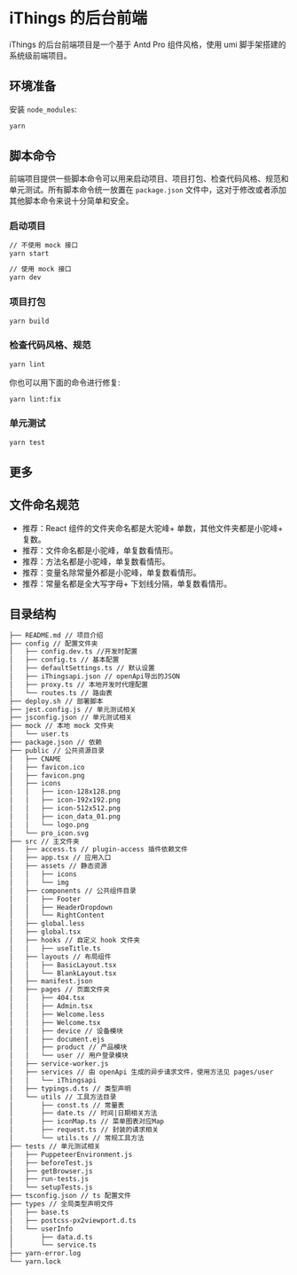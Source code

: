 # iThings 的后台前端

iThings 的后台前端项目是一个基于 Antd Pro 组件风格，使用 umi 脚手架搭建的系统级前端项目。

## 环境准备

安装 `node_modules`:

```bash
yarn
```

## 脚本命令

前端项目提供一些脚本命令可以用来启动项目、项目打包、检查代码风格、规范和单元测试。所有脚本命令统一放置在 `package.json` 文件中，这对于修改或者添加其他脚本命令来说十分简单和安全。

### 启动项目

```bash
// 不使用 mock 接口
yarn start
```

```bash
// 使用 mock 接口
yarn dev
```

### 项目打包

```bash
yarn build
```

### 检查代码风格、规范

```bash
yarn lint
```

你也可以用下面的命令进行修复:

```bash
yarn lint:fix
```

### 单元测试

```bash
yarn test
```

## 更多

## 文件命名规范

- 推荐：React 组件的文件夹命名都是大驼峰+ 单数，其他文件夹都是小驼峰+ 复数。
- 推荐：文件命名都是小驼峰，单复数看情形。
- 推荐：方法名都是小驼峰，单复数看情形。
- 推荐：变量名除常量外都是小驼峰，单复数看情形。
- 推荐：常量名都是全大写字母+ 下划线分隔，单复数看情形。

## 目录结构

```md
├── README.md // 项目介绍
├── config // 配置文件夹
│   ├── config.dev.ts //开发时配置
│   ├── config.ts // 基本配置
│   ├── defaultSettings.ts // 默认设置
│   ├── iThingsapi.json // openApi导出的JSON
│   ├── proxy.ts // 本地开发时代理配置
│   └── routes.ts // 路由表
├── deploy.sh // 部署脚本
├── jest.config.js // 单元测试相关
├── jsconfig.json // 单元测试相关
├── mock // 本地 mock 文件夹
│   └── user.ts
├── package.json // 依赖
├── public // 公共资源目录
│   ├── CNAME
│   ├── favicon.ico
│   ├── favicon.png
│   ├── icons
│   │   ├── icon-128x128.png
│   │   ├── icon-192x192.png
│   │   ├── icon-512x512.png
│   │   ├── icon_data_01.png
│   │   └── logo.png
│   └── pro_icon.svg
├── src // 主文件夹
│   ├── access.ts // plugin-access 插件依赖文件
│   ├── app.tsx // 应用入口
│   ├── assets // 静态资源
│   │   ├── icons
│   │   └── img
│   ├── components // 公共组件目录
│   │   ├── Footer
│   │   ├── HeaderDropdown
│   │   └── RightContent
│   ├── global.less
│   ├── global.tsx
│   ├── hooks // 自定义 hook 文件夹
│   │   ├── useTitle.ts
│   ├── layouts // 布局组件
│   │   ├── BasicLayout.tsx
│   │   └── BlankLayout.tsx
│   ├── manifest.json
│   ├── pages // 页面文件夹
│   │   ├── 404.tsx
│   │   ├── Admin.tsx
│   │   ├── Welcome.less
│   │   ├── Welcome.tsx
│   │   ├── device // 设备模块
│   │   ├── document.ejs
│   │   ├── product // 产品模块
│   │   └── user // 用户登录模块
│   ├── service-worker.js
│   ├── services // 由 openApi 生成的异步请求文件，使用方法见 pages/user
│   │   └── iThingsapi
│   ├── typings.d.ts // 类型声明
│   └── utils // 工具方法目录
│       ├── const.ts // 常量表
│       ├── date.ts // 时间|日期相关方法
│       ├── iconMap.ts // 菜单图表对应Map
│       ├── request.ts // 封装的请求相关
│       └── utils.ts // 常规工具方法
├── tests // 单元测试相关
│   ├── PuppeteerEnvironment.js
│   ├── beforeTest.js
│   ├── getBrowser.js
│   ├── run-tests.js
│   └── setupTests.js
├── tsconfig.json // ts 配置文件
├── types // 全局类型声明文件
│   ├── base.ts
│   ├── postcss-px2viewport.d.ts
│   └── userInfo
│       ├── data.d.ts
│       └── service.ts
├── yarn-error.log
└── yarn.lock
```
